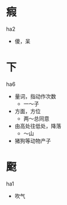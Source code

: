 # 瘕
ha2
- 傻，呆

# 下
ha6
- 量词，指动作次数
  - 一～子
- 方面，方位
  - 两～总同意
- 由高处往低处，降落
  - ～山
- 猪狗等动物产子
# 颬
ha1
- 吹气
